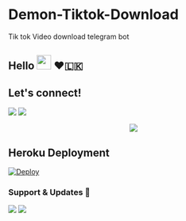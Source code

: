 # Demon-Tiktok-Download

Tik tok Video download telegram bot

## Hello <img src="https://github.com/TheDudeThatCode/TheDudeThatCode/blob/master/Assets/Hi.gif" width="29px"> ❤️🇱🇰

## Let's connect!
<p>
    <a href="https://t.me/Teletech_supportgroup" target="blank"><img src="https://img.shields.io/badge/@DemonGirlSupport-30302f?style=flat&logo=telegram" /></a>
    <a href="https://t.me/Demon_TikTok_bot" target="blank"><img src="https://img.shields.io/badge/@Demon_TikTok_bot-30302f?style=flat&logo=telegram" /></a>


<p align="center"><a href="https://t.me/Demon_TikTok_bot"><img src="https://telegra.ph/file/c6f51280affffa56b75cd.jpg"></a></p>
<p align="center">

## Heroku Deployment
[![Deploy](https://www.herokucdn.com/deploy/button.svg)](https://heroku.com/deploy?template=https://github.com/TTXSA/Demon-Tiktok-Downloader)




### Support & Updates 🎑
<a href="https://t.me/Teletech_supportgroup"><img src="https://img.shields.io/badge/Join-Group%20Support-blue.svg?style=for-the-badge&logo=Telegram"></a> <a href="https://t.me/DemonGirlUpdate"><img src="https://img.shields.io/badge/Join-Updates%20Channel-blue.svg?style=for-the-badge&logo=Telegram"></a>
